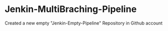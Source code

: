 # Jenkin-MultiBraching-Pipeline
Created a new empty "Jenkin-Empty-Pipeline" Repository in Github account
